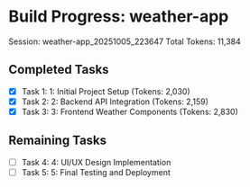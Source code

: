 # Build Progress: weather-app
Session: weather-app_20251005_223647
Total Tokens: 11,384

## Completed Tasks
- [x] Task 1: 1: Initial Project Setup (Tokens: 2,030)
- [x] Task 2: 2: Backend API Integration (Tokens: 2,159)
- [x] Task 3: 3: Frontend Weather Components (Tokens: 2,830)

## Remaining Tasks
- [ ] Task 4: 4: UI/UX Design Implementation
- [ ] Task 5: 5: Final Testing and Deployment
